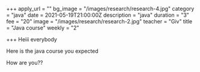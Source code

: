 +++
apply_url = ""
bg_image = "/images/research/research-4.jpg"
category = "java"
date = 2021-05-19T21:00:00Z
description = "java"
duration = "3"
fee = "20"
image = "/images/research/research-2.jpg"
teacher = "Giv"
title = "Java course"
weekly = "2"

+++
Heiii everybody

Here is the java course you expected

How are you??
